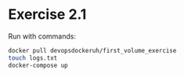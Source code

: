 # Exercise 2.1

Run with commands:

```bash
docker pull devopsdockeruh/first_volume_exercise
touch logs.txt
docker-compose up
```
